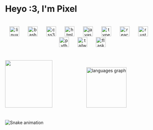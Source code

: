 <br clear="both">

<h1 align="left">Heyo :3, I'm Pixel</h1>

###

<br clear="both">

<div align="center">
  <img src="https://cdn.jsdelivr.net/gh/devicons/devicon/icons/linux/linux-original.svg" height="32" alt="linux logo"  />
  <img width="20" />
  <img src="https://cdn.jsdelivr.net/gh/devicons/devicon/icons/bash/bash-original.svg" height="32" alt="bash logo"  />
  <img width="20" />
  <img src="https://cdn.jsdelivr.net/gh/devicons/devicon/icons/css3/css3-original.svg" height="32" alt="css3 logo"  />
  <img width="20" />
  <img src="https://cdn.jsdelivr.net/gh/devicons/devicon/icons/html5/html5-original.svg" height="32" alt="html5 logo"  />
  <img width="20" />
  <img src="https://cdn.jsdelivr.net/gh/devicons/devicon/icons/javascript/javascript-original.svg" height="32" alt="javascript logo"  />
  <img width="20" />
  <img src="https://cdn.jsdelivr.net/gh/devicons/devicon/icons/typescript/typescript-original.svg" height="32" alt="typescript logo"  />
  <img width="20" />
  <img src="https://cdn.jsdelivr.net/gh/devicons/devicon/icons/react/react-original.svg" height="32" alt="react logo"  />
  <img width="20" />
  <img src="https://skillicons.dev/icons?i=rust" height="32" alt="rust logo"  />
  <img width="20" />
  <img src="https://skillicons.dev/icons?i=py" height="32" alt="python logo"  />
  <img width="20" />
  <img src="https://skillicons.dev/icons?i=tailwind" height="32" alt="tailwindcss logo"  />
  <img width="20" />
  <img src="https://skillicons.dev/icons?i=flask" height="32" alt="flask logo"  />
</div>

###

<br clear="both">

<img align="left" height="154" src="https://pixelll.is-a.dev/static/images/lain.gif?v=1"  />

###

<div align="center">
  <img src="https://github-readme-stats.vercel.app/api/top-langs?username=pixel2175&locale=en&hide_title=true&layout=compact&card_width=320&langs_count=5&theme=github_dark&hide_border=true" height="131" alt="languages graph"  />
</div>

###

<br clear="both">

<img src="https://raw.githubusercontent.com/pixel2175/pixel2175/output/snake.svg" alt="Snake animation" />

###
